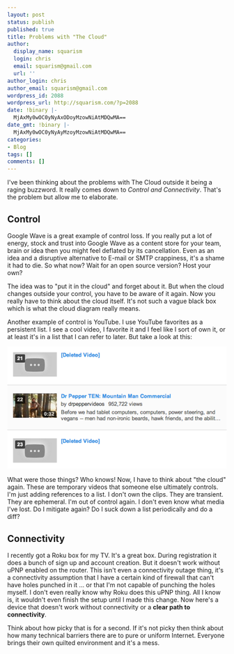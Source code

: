 ```yaml
---
layout: post
status: publish
published: true
title: Problems with "The Cloud"
author:
  display_name: squarism
  login: chris
  email: squarism@gmail.com
  url: ''
author_login: chris
author_email: squarism@gmail.com
wordpress_id: 2088
wordpress_url: http://squarism.com/?p=2088
date: !binary |-
  MjAxMy0wOC0yNyAxODoyMzowNiAtMDQwMA==
date_gmt: !binary |-
  MjAxMy0wOC0yNyAyMzoyMzowNiAtMDQwMA==
categories:
- Blog
tags: []
comments: []
---
```

I've been thinking about the problems with The Cloud outside it being a raging buzzword.  It really comes down to _Control and Connectivity_.  That's the problem but allow me to elaborate.

## Control

Google Wave is a great example of control loss.  If you really put a lot of energy, stock and trust into Google Wave as a content store for your team, brain or idea then you might feel deflated by its cancellation.  Even as an idea and a disruptive alternative to E-mail or SMTP crappiness, it's a shame it had to die.  So what now?  Wait for an open source version?  Host your own?

The idea was to "put it in the cloud" and forget about it.  But when the cloud changes outside your control, you have to be aware of it again.  Now you really have to think about the cloud itself.  It's not such a vague black box which is what the cloud diagram really means.

Another example of control is YouTube.  I use YouTube favorites as a persistent list.  I see a cool video, I favorite it and I feel like I sort of own it, or at least it's in a list that I can refer to later.  But take a look at this:

![youtube_whoops](/uploads/2013/08/youtube_whoops.png)

What were those things?  Who knows!  Now, I have to think about "the cloud" again.  These are temporary videos that someone else ultimately controls.  I'm just adding references to a list.  I don't own the clips.  They are transient.  They are ephemeral.  I'm out of control again.  I don't even know what media I've lost.  Do I mitigate again?  Do I suck down a list periodically and do a diff?

## Connectivity

I recently got a Roku box for my TV.  It's a great box.  During registration it does a bunch of sign up and account creation.  But it doesn't work without uPNP enabled on the router.  This isn't even a connectivity outage thing, it's a connectivity assumption that I have a certain kind of firewall that can't have holes punched in it ... or that I'm not capable of punching the holes myself.  I don't even really know why Roku does this uPNP thing.  All I know is, it wouldn't even finish the setup until I made this change.  Now here's a device that doesn't work without connectivity or a **clear path to connectivity**.

Think about how picky that is for a second.  If it's not picky then think about how many technical barriers there are to pure or uniform Internet.  Everyone brings their own quilted environment and it's a mess.
